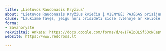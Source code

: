 ```yaml
---
title: „Lietuvos Raudonasis Kryžius“
about: "Lietuvos Raudonasis Kryžius kviečia į VIENYBĖS PAJĖGAS prisijungti savanorius, kurie yra pasiruošę reaguoti į Ukrainoje vykstančią krizę."
cause: "Laukiame Tavęs, jeigu nori prisidėti šiose (vienoje ar keliose) srityse: • Humanitarinės pagalbos teikime (pakavimas, rūšiavimas, transportavimas, dalinimas);•Pirmosios ir pirmosios psichologinės pagalbos teikime;•Atvykusiųjų iš užsienio registravime; •Šeimos ryšių atkūrime;•Kitose veiklose pagal poreikį."
forma:
- Savanorystė
rekvizitai: Anketa: https://docs.google.com/forms/d/e/1FAIpQLSf53cNCepvG568i7EQFJYcgrrLquiw8USFmoqDxhR4iboCn7w/viewform?fbclid=IwAR1JNB7O5tFuCUZiRNKxaCmMcnySdR7Q0qWITLCgqj_W6ENJSI8ncytvjBE
website: https://www.redcross.lt

---
```

